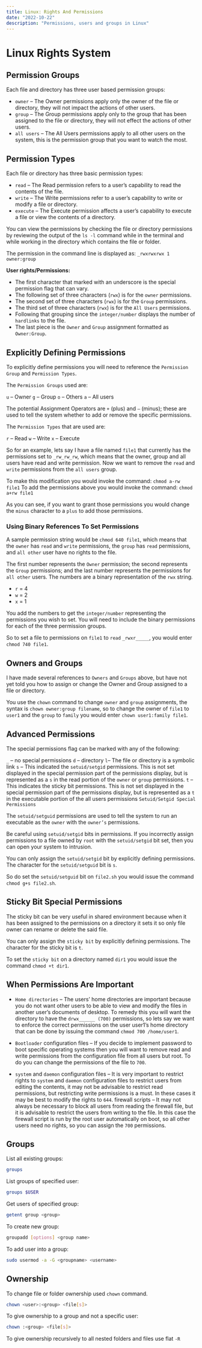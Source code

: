 ```yaml
---
title: Linux: Rights And Permissions
date: "2022-10-22"
description: "Permissions, users and groups in Linux"
---
```


# Linux Rights System

## Permission Groups

Each file and directory has three user based permission groups:

- `owner` – The Owner permissions apply only the owner of the file or directory, they will not impact the actions of other users.
- `group` – The Group permissions apply only to the group that has been assigned to the file or directory, they will not effect the actions of other users.
- `all users` – The All Users permissions apply to all other users on the system, this is the permission group that you want to watch the most.

## Permission Types

Each file or directory has three basic permission types:

- `read` – The Read permission refers to a user’s capability to read the contents of the file.
- `write` – The Write permissions refer to a user’s capability to write or modify a file or directory.
- `execute` – The Execute permission affects a user’s capability to execute a file or view the contents of a directory.

You can view the permissions by checking the file or directory permissions by reviewing the output of the `ls -l` command while in the terminal and while working in the directory which contains the file or folder.

The permission in the command line is displayed as: `_rwxrwxrwx 1 owner:group`

**User rights/Permissions:**

- The first character that marked with an underscore is the special permission flag that can vary.
- The following set of three characters (`rwx`) is for the `owner` permissions.
- The second set of three characters (`rwx`) is for the `Group` permissions.
- The third set of three characters (`rwx`) is for the `All Users` permissions.
- Following that grouping since the `integer/number` displays the number of `hardlinks` to the file.
- The last piece is the `Owner` and `Group` assignment formatted as `Owner:Group`.

## Explicitly Defining Permissions

To explicitly define permissions you will need to reference the `Permission Group` and `Permission Types`.

The `Permission Groups` used are:

`u` – Owner
`g` – Group
`o` – Others
`a` – All users

The potential Assignment Operators are `+` (plus) and `–` (minus); these are used to tell the system whether to add or remove the specific permissions.

The `Permission Types` that are used are:

`r` – Read
`w` – Write
`x` – Execute

So for an example, lets say I have a file named `file1` that currently has the permissions set to `_rw_rw_rw`, which means that the owner, group and all users have read and write permission. Now we want to remove the `read` and `write` permissions from the `all users` group.

To make this modification you would invoke the command: `chmod a-rw file1`
To add the permissions above you would invoke the command: `chmod a+rw file1`

As you can see, if you want to grant those permissions you would change the `minus` character to a `plus` to add those permissions.

### Using Binary References To Set Permissions

A sample permission string would be `chmod 640 file1`, which means that the `owner` has `read` and `write` permissions, the `group` has `read` permissions, and `all other` user have no rights to the file.

The first number represents the `Owner` permission; the second represents the `Group` permissions; and the last number represents the permissions for `all other` users. The numbers are a binary representation of the `rwx` string.

- `r` = 4
- `w` = 2
- `x` = 1

You add the numbers to get the `integer/number` representing the permissions you wish to set. You will need to include the binary permissions for each of the three permission groups.

So to set a file to permissions on `file1` to `read` `_rwxr_____`, you would enter `chmod 740 file1`.

## Owners and Groups

I have made several references to `Owners` and `Groups` above, but have not yet told you how to assign or change the Owner and Group assigned to a file or directory.

You use the `chown` command to change `owner` and `group` assignments, the syntax is `chown owner:group filename`, so to change the owner of `file1` to `user1` and the `group` to `family` you would enter `chown user1:family file1`.

## Advanced Permissions

The special permissions flag can be marked with any of the following:

`_` – no special permissions
`d` – directory
`l`– The file or directory is a symbolic link
`s` – This indicated the `setuid/setgid` permissions. This is not set displayed in the special permission part of the permissions display, but is represented as a `s` in the read portion of the `owner` or `group` permissions.
`t` – This indicates the sticky bit permissions. This is not set displayed in the special permission part of the permissions display, but is represented as a `t` in the executable portion of the all users permissions
`Setuid/Setgid Special Permissions`

The `setuid/setguid` permissions are used to tell the system to run an executable as the `owner` with the `owner’s` permissions.

Be careful using `setuid/setgid` bits in permissions. If you incorrectly assign permissions to a file owned by `root` with the `setuid/setgid` bit set, then you can open your system to intrusion.

You can only assign the `setuid/setgid` bit by explicitly defining permissions. The character for the `setuid/setguid` bit is `s`.

So do set the `setuid/setguid` bit on `file2.sh` you would issue the command `chmod g+s file2.sh`.

## Sticky Bit Special Permissions

The sticky bit can be very useful in shared environment because when it has been assigned to the permissions on a directory it sets it so only file owner can rename or delete the said file.

You can only assign the `sticky bit` by explicitly defining permissions. The character for the sticky bit is `t`.

To set the `sticky bit` on a directory named `dir1` you would issue the command `chmod +t dir1`.

## When Permissions Are Important

- `Home directories` – The users’ home directories are important because you do not want other users to be able to view and modify the files in another user’s documents of desktop. To remedy this you will want the directory to have the `drwx______ (700)` permissions, so lets say we want to enforce the correct permissions on the user user1’s home directory that can be done by issuing the command `chmod 700 /home/user1`.

- `Bootloader` configuration files – If you decide to implement password to boot specific operating systems then you will want to remove read and write permissions from the configuration file from all users but root. To do you can change the permissions of the file to `700`.
  
- `system` and `daemon` configuration files – It is very important to restrict rights to `system` and `daemon` configuration files to restrict users from editing the contents, it may not be advisable to restrict read permissions, but restricting write permissions is a must. In these cases it may be best to modify the rights to `644`.
firewall scripts – It may not always be necessary to block all users from reading the firewall file, but it is advisable to restrict the users from writing to the file. In this case the firewall script is run by the root user automatically on boot, so all other users need no rights, so you can assign the `700` permissions.

## Groups

List all existing groups:

```bash
groups
```

List groups of specified user:

```bash
groups $USER
```

Get users of specified group:

```bash
getent group <group>
```

To create new group:

```bash
groupadd [options] <group name>
```

To add user into a group:

```bash
sudo usermod -a -G <groupname> <username>
```

## Ownership

To change file or folder ownership used `chown` command.

```bash
chown <user>:<group> <file[s]>
```

To give ownership to a group and not a specific user:

```bash
chown :<group> <file[s]>
```

To give ownership recursively to all nested folders and files use flat `-R`